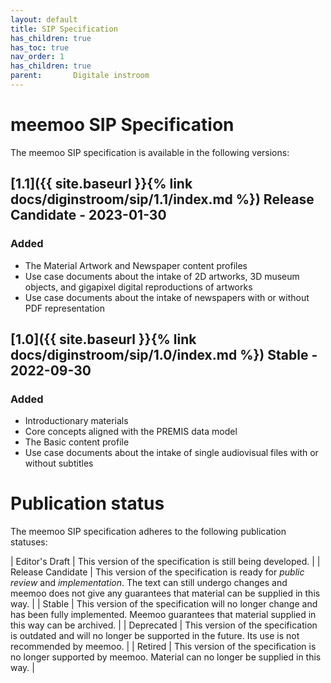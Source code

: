 ```yaml
---
layout: default
title: SIP Specification
has_children: true
has_toc: true
nav_order: 1
has_children: true
parent:       Digitale instroom
---
```


# meemoo SIP Specification

The meemoo SIP specification is available in the following versions:

## [1.1]({{ site.baseurl }}{% link docs/diginstroom/sip/1.1/index.md %}) <span class="label label-blue">Release Candidate</span> - 2023-01-30 

### Added

- The Material Artwork and Newspaper content profiles
- Use case documents about the intake of 2D artworks, 3D museum objects, and gigapixel digital reproductions of artworks
- Use case documents about the intake of newspapers with or without PDF representation

## [1.0]({{ site.baseurl }}{% link docs/diginstroom/sip/1.0/index.md %}) <span class="label label-green">Stable</span> - 2022-09-30

### Added

- Introductionary materials
- Core concepts aligned with the PREMIS data model
- The Basic content profile
- Use case documents about the intake of single audiovisual files with or without subtitles

# Publication status

The meemoo SIP specification adheres to the following publication statuses:

| <span class="label label-yellow">Editor's Draft</span> | This version of the specification is still being developed. |
| <span class="label label-blue">Release Candidate</span> | This version of the specification is ready for _public review_ and _implementation_. The text can still undergo changes and meemoo does not give any guarantees that material can be supplied in this way. |
| <span class="label label-green">Stable</span> | This version of the specification will no longer change and has been fully implemented. Meemoo guarantees that material supplied in this way can be archived. |
| <span class="label label-orange">Deprecated</span> | This version of the specification is outdated and will no longer be supported in the future. Its use is not recommended by meemoo. |
| <span class="label label-red">Retired</span> | This version of the specification is no longer supported by meemoo. Material can no longer be supplied in this way. |







